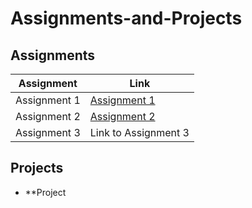 # Assignments-and-Projects

## Assignments

| Assignment     | Link                                                                                          |
|----------------|-----------------------------------------------------------------------------------------------|
| Assignment 1   | [Assignment 1](https://drive.google.com/file/d/1KKCJko5ioROGpRfzq7YuWYaNyVpeHTHf/view?usp=sharing) |
| Assignment 2   | [Assignment 2](https://hanan20x.github.io/HananWebsite/)                                      |
| Assignment 3   | Link to Assignment 3                                                                          |


## Projects

- **Project 
